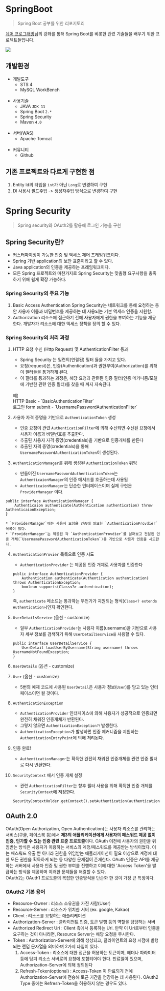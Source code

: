 
# SpringBoot
> Spring Boot 공부를 위한 리포지토리

[데어 프로그래밍](https://www.youtube.com/channel/UCVrhnbfe78ODeQglXtT1Elw/featured)님의 강좌를 통해 Spring Boot를 비롯한 관련 기술들을 배우기 위한 프로젝트들입니다.

![](../header.png)

## 개발환경
* 개발도구
  * STS 4
  * MySQL WorkBench 
  <br>
* 사용기술
  * JAVA `JDK 11`
  * Spring Boot `2.*`
  * Spring Security
  * Maven `4.0`
  <br>
* 서버(WAS)
  * Apache Tomcat
  <br>
* 커뮤니티
  * Github

## 기존 프로젝트와 다르게 구현한 점

1. Entity Id의 타입을 `int`가 아닌 `Long`로 변경하여 구현
2. DI 사용시 필드주입 -> 생성자주입 방식으로 변경하여 구현

# Spring Security
> Spring security와 OAuth2를 활용해 로그인 기능을 구현


## Spring Security란?
* 커스터마이징이 가능한 인증 및 액세스 제어 프레임워크이다.
* Spring 기반 application의 보안 표준이라고 할 수 있다.
* Java application의 인증을 제공하는 프레임워크이다.
* 모든 Spring 프로젝트와 마찬가지로 Spring Security는 맞춤형 요구사항을 충족하기 위해 쉽게 확장 가능하다.

### Spring Security의 주요 기능
1. Basic Access Authentication
    Spring Security는 네트워크를 통해 요청하는 동안 사용자 이름과 비밀번호를 제공하는 데 사용되는 기본 액세스 인증을 지원함.
2. Authorization
    리소스에 접근하기 전에 사용자에게 권한을 부여하는 기능을 제공한다.
    개발자가 리소스에 대한 액세스 정책을 정의 할 수 있다.

### Spring Security의 처리 과정
1. HTTP 요청 수신 (Http Request) 및 AuthenticationFilter 통과
    * Spring Security 는 일련의(연결된) 필터 들을 가지고 있다.
    * 요청(request)은, 인증(Authentication)과 권한부여(Authorization)를 위해 이 필터들을 통과하게 된다.
    * 이 필터를 통과하는 과정은, 해당 요청과 관련된 인증 필터(인증 메커니즘/모델에 기반한 관련 인증 필터)를 찾을 때 까지 지속된다.
    <br>
    예)
    <br>
    HTTP Basic - `BasicAuthenticationFilter` 
    <br>
    로그인 form submit - `UsernamePasswordAuthenticationFilter`

2. 사용자 자격 증명을 기반으로 `AuthenticationToken` 생성
    * 인증 요청이 관련 `AuthenticationFilter`에 의해 수신되면 수신된 요청에서 사용자 이름과 비밀번호를 추출한다.
    * 추출된 사용자 자격 증명(credentials)을 기반으로 인증개체를 만든다
    * 추출된 자격 증명(credentials)을 통해 `UsernamePasswordAuthenticationToken`이 생성된다.

3. `AuthenticationManager`를 위해 생성된 `AuthenticationToken` 위임
    * 만들어진 `UsernamePasswordAuthenticationToken`는 `AuthenticaionManager`의 인증 메서드를 호출하는데 사용됨
    * `AuthenticaionManager`는 단순한 인터페이스이며 실제 구현은 `ProviderManager` 이다.

  ```
  public interface AuthenticationManager {
      Authenticaion authenticate(Authentication authentication) throw AuthenticaionException;
  }
  ```

    * `ProviderManager`에는 사용자 요청을 인증에 필요한 `AuthenticationProvdier` 목록이 있다.
    * `ProviderManager`는 제공된 각 `AuthenticationProvdier`를 살펴보고 전달된 인증 개체(`UsernamePasswordAuthenticationToken`)를 기반으로 사용자 인증을 시도한다.

4. `AuthenticationProvier` 목록으로 인증 시도
    * `AuthenticationProvider` 는 제공된 인증 개체로 사용자를 인증한다
    ```
    public interface AuthenticationProvider {
        Authentication authenticate(Authentication authentication) throws AuthenticationException;
        boolean supports(Class<?> authentication);
    }
    ```
    즉, `authenticate` 메소드는 통과하는 무언가가 지원되는 형식(`Class<? extends Authentication>`)인지 확인한다.

5. `UserDetailsService` (옵션 - customize)
    * 일부 `AuthenticationProvider`는 사용자 이름(username)을 기반으로 사용자 세부 정보를 검색하기 위해 `UserDetailSesrvice를` 사용할 수 있다.
    ```
    public interface UserDetailService {
        UserDetail loadUserByUsername(String username) throws UsernameNotFoundException;
    }
    ```
6. `UserDetails` (옵션 - customize)

7. `User` (옵션 - customize)
    * 5번의 예제 코드에 사용된 `UserDetail`은 사용자 정보(`User`)를 담고 있는 인터페이스이면 될 것이다.

8. `AuthenticationException`
    * `AuthenticationProvider` 인터페이스에 의해 사용자가 성공적으로 인증되면 완전히 채워진 인증개체가 반환된다.
    * 그렇지 않으면 `AuthenticationException가` 발생한다.
    * `AuthenticationException`가 발생하면 인증 메커니즘을 지원하는 `AuthenticationEntryPoint`에 의해 처리된다.

9. 인증 완료!
    * `AuthenticationManager`는 획득한 완전히 채워진 인증개체를 관련 인증 필터로 다시 반환한다.

10. `SecurityContext` 에서 인증 개체 설정
    * 관련 `AuthenticationFilter`는 향후 필터 사용을 위해 획득한 인증 개체를 `SecurityContext`에 저장한다.
    ```
    SecurityContextHolder.getContext().setAuthentication(authentication);
    ```

## OAuth 2.0
 OAuth(Open Authorization, Open Authentication)는 사용자 리소스를 관리하는 서비스(구글, 페이스북 등)에서 **제3의 애플리케이션에게 사용자의 패스워드 제공 없이 인증, 인가할 수 있는 인증 관련 표준 프로토콜**이다. OAuth 이전에 사용자의 권한을 위임받는 방식은 사용자가 이용하는 서비스의 계정/패스워드를 제공받는 방식이었다. 이는 패스워드 유출 뿐 아니라 권한을 위임받는 애플리케이션이 필요 이상으로 계정에 대한 모든 권한을 획득하게 되는 등 다양한 문제점이 존재한다. OAuth 인증은 API를 제공하는 서버에서 사용자 인증 및 권한 부여를 진행하고 이에 대한 'Access Token'을 발급하는 방식을 제공하며 이러한 문제들을 해결할 수 있다.  
 OAuth2는 OAuth1 프로토콜의 복잡한 인증방식을 단순화 한 것이 가장 큰 특징이다.

### OAuth2 기본 용어


* Resource-Owner : 리소스 소유권을 가진 사람(User)
* Resource-Server : 리소스가 위치한 서버 (ex. google, Kakao)
* Client : 리소스를 요청하는 애플리케이션
* Authorization-Server : 클라이언트 인증, 토큰 발행 등의 역할을 담당하는 서버
* Authorized Redirect Uri : Client 측에서 등록하는 Url. 만약 이 Uri로부터 인증을 요구하는 것이 아니라면, Resource Server는 해당 요청을 무시한다.
* Token : Authorization-Server에 의해 생성되고, 클라이언트의 요청 시점에 발행되는 랜덤 문자열을 의미하며 2가지 타입이 있다.
    1. Access-Token
    : 리소스에 대한 접근을 허용하는 토큰이며, 헤더나 파라미터 등에 담겨 리소스 서버로의 요청에 포함되어야 한다. 만료일이 있으며, Authorization-Server에 의해 정의된다
    2. Refresh-Token(optional)
    : Access-Token 이 만료되기 전에 Authorization-Server에 전송해 토근 기간을 연장하는 데 사용된다.
    OAuth2 Type 중에는 Refresh-Token을 허용하지 않는 경우도 있다.
